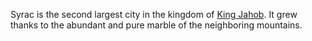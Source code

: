 Syrac is the second largest city in the kingdom of [King Jahob]().
It grew thanks to the abundant and pure marble of the neighboring mountains.
